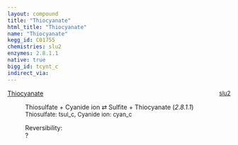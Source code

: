 ```yaml
---
layout: compound
title: "Thiocyanate"
html_title: "Thiocyanate"
name: "Thiocyanate"
kegg_id: C01755
chemistries: slu2
enzymes: 2.8.1.1
native: true
bigg_id: tcynt_c
indirect_via: 
---
```

<dl><dt class='rs-product'><a href='/compounds/C01755' class='link-dark' data-bs-toggle='tooltip' data-bs-html='true' data-bs-title='KEGG: C01755'>Thiocyanate</a><span style='float: right; max-width: 40%'><a href='/chemistries/slu2' class='link-dark opacity-50' style='font-size: small; word-wrap: anywhere;'>slu2</a></span></dt><dd><p>Thiosulfate + Cyanide ion &#8644; Sulfite + Thiocyanate (<i>2.8.1.1</i>)<br /><span style='font-size: small;'><span data-bs-toggle='tooltip' data-bs-html='true' data-bs-title='KEGG: C00320'>Thiosulfate</span>: tsul_c, <span data-bs-toggle='tooltip' data-bs-html='true' data-bs-title='KEGG: C00177'>Cyanide ion</span>: cyan_c</span><br /><div class="reversibility_info">Reversibility: <div class="progress"><div class="progress-bar bg-light" role="progressbar" style="width: 100%" aria-valuenow="0" aria-valuemin="0" aria-valuemax="100"></div></div><span>?</span><div class="progress"><div class="progress-bar bg-light" role="progressbar" style="width: 100%" aria-valuenow="0" aria-valuemin="0" aria-valuemax="10"></div></div></div></p><dl></dl></dd></dl>